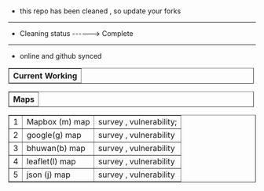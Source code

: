 <html>
<body>
<br>
<ul>
	<li>this repo has been cleaned , so update your forks</li>
</ul>

<hr />
<ul>
	<li>Cleaning status ------&gt; Complete</li>
</ul>

<hr />
<ul>
	<li>online and github synced</li>
</ul>




<table align="center" border="1" cellpadding="1" cellspacing="1" style="width:500px">
	<thead>
		<tr>
			<th scope="col">Current Working</th>
		</tr>
	</thead>
	<tbody>
	</tbody>
</table>

<table align="center" border="1" cellpadding="1" cellspacing="1" style="width:500px">
	<thead>
		<tr>
			<th scope="row">Maps</th>
		</tr>
	</thead>
	<tbody>
	</tbody>
</table>

<table align="center" border="1" ">
	<tbody>
		<tr>
			<td>1</td>
			<td> Mapbox (m) map</td>
			<td> survey , vulnerability;</td>
		</tr>
		<tr>
			<td>2</td>
			<td>google(g) map</td>
			<td> survey , vulnerability</td>
		</tr>
		<tr>
			<td>3</td>
			<td> bhuwan(b) map</td>
			<td> survey , vulnerability</td>
		</tr>
		<tr>
			<td>4</td>
			<td> leaflet(l) map</td>
			<td> survey , vulnerability</td>
		</tr>
		<tr>
			<td>5</td>
			<td>json (j) map </td>
			<td> survey , vulnerability</td>
		</tr>
	</tbody>
</table>

<p>&nbsp;</p>

<p>&nbsp;</p>





</body>
</html>
